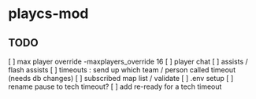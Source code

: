 # playcs-mod

## TODO

[ ] max player override -maxplayers_override 16
[ ] player chat
[ ] assists / flash assists
[ ] timeouts : send up which team / person called timeout (needs db changes)
[ ] subscribed map list / validate
[ ] .env setup
[ ] rename pause to tech timeout?
[ ] add re-ready for a tech timeout
